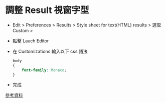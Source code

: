 # 調整 Result 視窗字型

- Edit > Preferences > Results > Style sheet for text(HTML) results > 選取 Custom > 
- 點擊 Lauch Editor
- 在 Customizations 輸入以下 css 語法

    ```css
    body
    {
        font-family: Monaco;
    }
    ```

- 完成

[參考資料](https://forum.linqpad.net/discussion/1150/how-do-i-get-monospaced-results)
